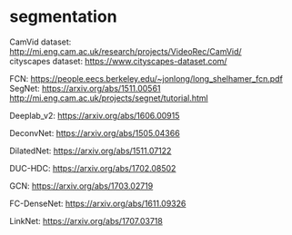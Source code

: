 # segmentation
CamVid dataset: http://mi.eng.cam.ac.uk/research/projects/VideoRec/CamVid/       
cityscapes dataset: https://www.cityscapes-dataset.com/

FCN: https://people.eecs.berkeley.edu/~jonlong/long_shelhamer_fcn.pdf                                                  
SegNet: https://arxiv.org/abs/1511.00561 http://mi.eng.cam.ac.uk/projects/segnet/tutorial.html

Deeplab_v2: https://arxiv.org/abs/1606.00915

DeconvNet: https://arxiv.org/abs/1505.04366

DilatedNet: https://arxiv.org/abs/1511.07122

DUC-HDC: https://arxiv.org/abs/1702.08502

GCN: https://arxiv.org/abs/1703.02719

FC-DenseNet: https://arxiv.org/abs/1611.09326

LinkNet: https://arxiv.org/abs/1707.03718


